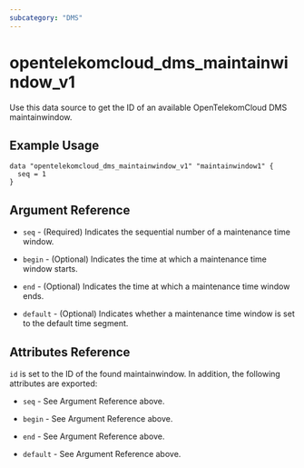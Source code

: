 ```yaml
---
subcategory: "DMS"
---
```


# opentelekomcloud_dms_maintainwindow_v1

Use this data source to get the ID of an available OpenTelekomCloud DMS maintainwindow.

## Example Usage

```hcl
data "opentelekomcloud_dms_maintainwindow_v1" "maintainwindow1" {
  seq = 1
}
```

## Argument Reference

* `seq` - (Required) Indicates the sequential number of a maintenance time window.

* `begin` - (Optional) Indicates the time at which a maintenance time window starts.

* `end` - (Optional) Indicates the time at which a maintenance time window ends.

* `default` - (Optional) Indicates whether a maintenance time window is set to the default time segment.

## Attributes Reference

`id` is set to the ID of the found maintainwindow. In addition, the following attributes are exported:

* `seq` - See Argument Reference above.

* `begin` - See Argument Reference above.

* `end` - See Argument Reference above.

* `default` - See Argument Reference above.
